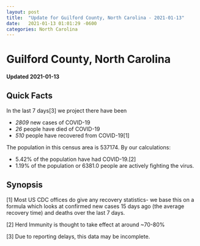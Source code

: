 ```yaml
---
layout: post
title:  "Update for Guilford County, North Carolina - 2021-01-13"
date:   2021-01-13 01:01:29 -0600
categories: North Carolina
---
```


# Guilford County, North Carolina
#### Updated 2021-01-13

## Quick Facts

In the last 7 days[3] we project there have been
- *2809* new cases of COVID-19
- *26* people have died of COVID-19
- *510* people have recovered from COVID-19[1]

The population in this census area is 537174. By our calculations:
- 5.42% of the population have had COVID-19.[2]
- 1.19% of the population or 6381.0 people are actively fighting the virus.

## Synopsis




[1] Most US CDC offices do give any recovery statistics- we base this on a formula which looks at confirmed new cases
15 days ago (the average recovery time) and deaths over the last 7 days.

[2] Herd Immunity is thought to take effect at around ~70-80%

[3] Due to reporting delays, this data may be incomplete.
 
    